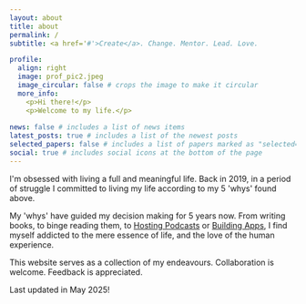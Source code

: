 ```yaml
---
layout: about
title: about
permalink: /
subtitle: <a href='#'>Create</a>. Change. Mentor. Lead. Love.

profile:
  align: right
  image: prof_pic2.jpeg
  image_circular: false # crops the image to make it circular
  more_info:
    <p>Hi there!</p>
    <p>Welcome to my life.</p>
    
news: false # includes a list of news items
latest_posts: true # includes a list of the newest posts
selected_papers: false # includes a list of papers marked as "selected={true}"
social: true # includes social icons at the bottom of the page
---
```


I'm obsessed with living a full and meaningful life. Back in 2019, in a period of struggle I committed to living my life according to my 5 'whys' found above.

My 'whys' have guided my decision making for 5 years now. From writing books, to binge reading them, to [Hosting Podcasts](https://rss.com/podcasts/americanmemoirs/) or [Building Apps](https://www.astropaws.dog/), I find myself addicted to the mere essence of life, and the love of the human experience.

This website serves as a collection of my endeavours. Collaboration is welcome. Feedback is appreciated.

Last updated in May 2025!